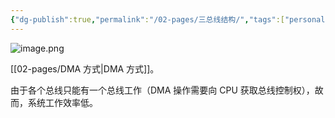 ```yaml
---
{"dg-publish":true,"permalink":"/02-pages/三总线结构/","tags":["personal/blog","计算机组成原理/总线"]}
---
```


![image.png](https://yelanyanyu-img-bed.oss-cn-hangzhou.aliyuncs.com/img/blog/2024/11/20241120211547.png)

[[02-pages/DMA 方式\|DMA 方式]]。

由于各个总线只能有一个总线工作（DMA 操作需要向 CPU 获取总线控制权），故而，系统工作效率低。